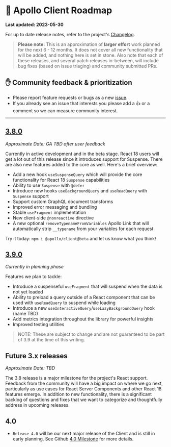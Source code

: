 # 🔮 Apollo Client Roadmap

**Last updated: 2023-05-30**

For up to date release notes, refer to the project's [Changelog](https://github.com/apollographql/apollo-client/blob/main/CHANGELOG.md).

> **Please note:** This is an approximation of **larger effort** work planned for the next 6 - 12 months. It does not cover all new functionality that will be added, and nothing here is set in stone. Also note that each of these releases, and several patch releases in-between, will include bug fixes (based on issue triaging) and community submitted PRs.

## ✋ Community feedback & prioritization

- Please report feature requests or bugs as a new [issue](https://github.com/apollographql/apollo-client/issues/new/choose).
- If you already see an issue that interests you please add a 👍 or a comment so we can measure community interest.

---

## [3.8.0](https://github.com/apollographql/apollo-client/milestone/30)

_Approximate Date: GA TBD after user feedback_

Currently in active development and in the beta stage.  React 18 users will get a lot out of this release since it introduces support for Suspense.  There are also new features added to the core as well.  Here's a brief overview:

- Add a new hook `useSuspenseQuery` which will provide the core functionality for React 18 `Suspense` capabilities
- Ability to use `Suspense` with `@defer`
- Introduce new hooks `useBackgroundQuery` and `useReadQuery` with `Suspense` support
- Support custom GraphQL document transforms
- Improved error messaging and bundling
- Stable `useFragment` implementation
- New client-side `@nonreactive` directive
- A new optional `removeTypenameFromVariables` Apollo Link that will automatically strip `__typename` from your variables for each request

Try it today: `npm i @apollo/client@beta` and let us know what you think!

## [3.9.0](https://github.com/apollographql/apollo-client/milestone/32)

_Currently in planning phase_

Features we plan to tackle:

- Introduce a suspenseful `useFragment` that will suspend when the data is not yet loaded
- Ability to preload a query outside of a React component that can be used with `useReadQuery` to suspend while loading
- Introduce a new `useInteractiveQuery`/`useLazyBackgroundQuery` hook (name TBD) 
- Add metrics integration throughout the library for powerful insights
- Improved testing utilities 

> NOTE: These are subject to change and are not guaranteed to be part of 3.9 at the time of this writing.

## Future 3.x releases

_Approximate Date: TBD_

The 3.8 release is a major milestone for the project's React support.  Feedback from the community will have a big impact on where we go next, particularly as use cases for React Server Components and other React 18 features emerge.  In addition to new functionality, there is a significant backlog of questions and fixes that we want to categorize and thoughtfully address in upcoming releases.

## 4.0

- `Release 4.0` will be our next major release of the Client and is still in early planning.  See Github [4.0 Milestone](https://github.com/apollographql/apollo-client/milestone/31) for more details.

